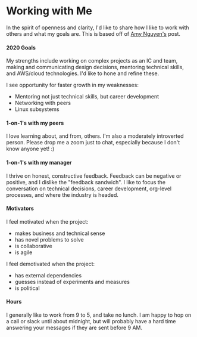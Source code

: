 # Working with Me

In the spirit of openness and clarity, I'd like to share how I like to work with others and what my goals are.
This is based off of [Amy Nguyen's](https://amy.dev/?p=979) post.

#### 2020 Goals

My strengths include working on complex projects as an IC and team, making and communicating design decisions, mentoring technical skills, and AWS/cloud technologies. I'd like to hone and refine these.

I see opportunity for faster growth in my weaknesses:
- Mentoring not just technical skills, but career development
- Networking with peers
- Linux subsystems

#### 1-on-1's with my peers

I love learning about, and from, others. I'm also a moderately introverted person. Please drop me a zoom just to chat, especially because I don't know anyone yet! :)

#### 1-on-1's with my manager

I thrive on honest, constructive feedback. Feedback can be negative or positive, and I dislike the "feedback sandwich". I like to focus the conversation on technical decisions, career development, org-level processes, and where the industry is headed.

#### Motivators

I feel motivated when the project:
- makes business and technical sense
- has novel problems to solve
- is collaborative
- is agile

I feel demotivated when the project:
- has external dependencies
- guesses instead of experiments and measures
- is political

#### Hours

I generally like to work from 9 to 5, and take no lunch.
I am happy to hop on a call or slack until about midnight, but will probably have a hard time answering your messages if they are sent before 9 AM.
